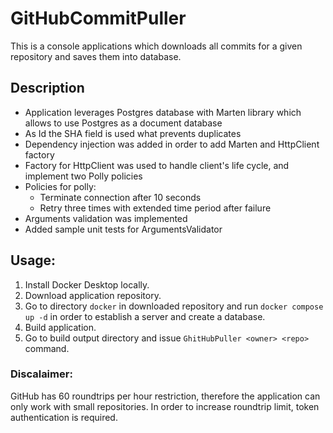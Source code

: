 # GitHubCommitPuller
This is a console applications which downloads all commits for a given repository and saves them into database.

## Description
* Application leverages Postgres database with Marten library which allows to use Postgres as a document database
* As Id the SHA field is used what prevents duplicates
* Dependency injection was added in order to add Marten and HttpClient factory
* Factory for HttpClient was used to handle client's life cycle, and implement two Polly policies
* Policies for polly:
	* Terminate connection after 10 seconds
	* Retry three times with extended time period after failure
* Arguments validation was implemented
* Added sample unit tests for ArgumentsValidator

## Usage:
1. Install Docker Desktop locally.
2. Download application repository.
3. Go to directory `docker` in downloaded repository and run `docker compose up -d` in order to establish a server and create a database.
4. Build application.
5. Go to build output directory and issue `GhitHubPuller <owner> <repo>` command.

### Discalaimer:
GitHub has 60 roundtrips per hour restriction, therefore the application can only work with small repositories. In order to increase roundtrip limit, token authentication is required.